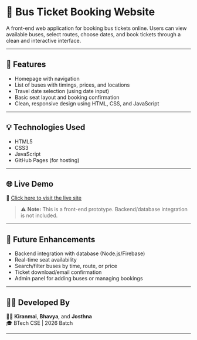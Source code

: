 # 🚌 Bus Ticket Booking Website

A front-end web application for booking bus tickets online. Users can view available buses, select routes, choose dates, and book tickets through a clean and interactive interface.

---

## 🚀 Features

- Homepage with navigation
- List of buses with timings, prices, and locations
- Travel date selection (using date input)
- Basic seat layout and booking confirmation
- Clean, responsive design using HTML, CSS, and JavaScript

---

## 💡 Technologies Used

- HTML5
- CSS3
- JavaScript
- GitHub Pages (for hosting)

---

## 🌐 Live Demo

🔗 [Click here to visit the live site](https://kiranmai-2005.github.io/BUS-TICKET-BOOKING-/)

> ⚠️ **Note:** This is a front-end prototype. Backend/database integration is not included.

---

## 📌 Future Enhancements

- Backend integration with database (Node.js/Firebase)
- Real-time seat availability
- Search/filter buses by time, route, or price
- Ticket download/email confirmation
- Admin panel for adding buses or managing bookings

---

## 🧑‍💻 Developed By

👩‍💻 **Kiranmai**, **Bhavya**, and **Josthna**  
🎓 BTech CSE | 2026 Batch

---



